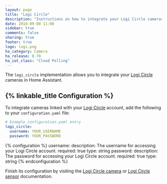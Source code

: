 ```yaml
---
layout: page
title: "Logi Circle"
description: "Instructions on how to integrate your Logi Circle cameras within Home Assistant."
date: 2018-09-08 11:00
sidebar: true
comments: false
sharing: true
footer: true
logo: logi.png
ha_category: Camera
ha_release: 0.78
ha_iot_class: "Cloud Polling"
---
```


The `logi_circle` implementation allows you to integrate your [Logi Circle](https://circle.logi.com/) cameras in Home Assistant.

## {% linkable_title Configuration %}

To integrate cameras linked with your [Logi Circle](https://circle.logi.com/) account, add the following to your `configuration.yaml` file:

```yaml
# Example configuration.yaml entry
logi_circle:
  username: YOUR_USERNAME
  password: YOUR_PASSWORD
```

{% configuration %}
username:
  description: The username for accessing your Logi Circle account.
  required: true
  type: string
password:
  description: The password for accessing your Logi Circle account.
  required: true
  type: string
{% endconfiguration %}

Finish its configuration by visiting the [Logi Circle camera](/components/camera.logi_circle/) or [Logi Circle sensor](/components/sensor.logi_circle/) documentation.
